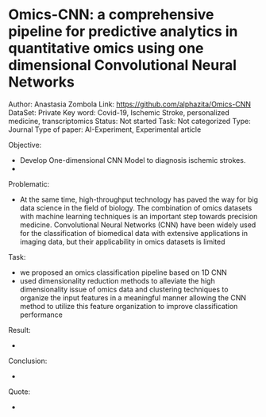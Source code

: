 # Omics-CNN: a comprehensive pipeline for predictive analytics in quantitative omics using one dimensional Convolutional Neural Networks

Author: Anastasia Zombola
Link: https://github.com/alphazita/Omics-CNN
DataSet: Private
Key word: Covid-19, Ischemic Stroke, personalized medicine, transcriptomics
Status: Not started
Task: Not categorized
Type: Journal
Type of paper: AI-Experiment, Experimental article

Objective:

- Develop One-dimensional CNN Model to diagnosis  ischemic strokes.
- 

Problematic:

- At the same time, high-throughput technology has paved the way for big data science in the field of biology. The combination of omics datasets with machine learning techniques is an important step towards precision medicine. Convolutional Neural Networks (CNN) have been widely used for the classification of biomedical data with extensive applications in imaging data, but their applicability in omics datasets is limited

Task:

- we proposed an omics classification pipeline based on 1D CNN
- used dimensionality reduction methods to alleviate the high dimensionality issue of omics data and clustering techniques to organize the input features in a meaningful manner allowing the CNN method to utilize this feature organization to improve classification performance

Result:

- 

Conclusion:

- 

Quote:

-